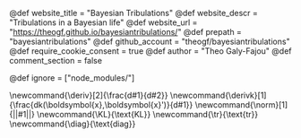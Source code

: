 <!--
Add here global page variables to use throughout your
website.
The website_* must be defined for the RSS to work
-->
@def website_title = "Bayesian Tribulations"
@def website_descr = "Tribulations in a Bayesian life"
@def website_url   = "https://theogf.github.io/bayesiantribulations/"
@def prepath = "bayesiantribulations"
@def github_account = "theogf/bayesiantribulations"
@def require_cookie_consent = true
@def author = "Theo Galy-Fajou"
@def comment_section = false

<!-- @def mintoclevel = 2 -->
<!--
Add here files or directories that should be ignored by Franklin, otherwise
these files might be copied and, if markdown, processed by Franklin which
you might not want. Indicate directories by ending the name with a `/`.
-->
@def ignore = ["node_modules/"]

<!-----------------------------------------------------
Add here global latex commands to use throughout your
pages. It can be math commands but does not need to be.
For instance:
------------------------------------------------------->
\newcommand{\deriv}[2]{\frac{d#1}{d#2}}
\newcommand{\derivk}[1]{\frac{dk(\boldsymbol{x},\boldsymbol{x}')}{d#1}}
\newcommand{\norm}[1]{||#1||}
\newcommand{\KL}{\text{KL}}
\newcommand{\tr}{\text{tr}}
\newcommand{\diag}{\text{diag}}
<!-- \newcommand{\expec}[2]{\mathbb{E}_{#1}\left[#2\right]} -->
